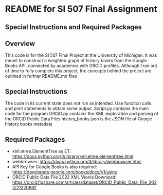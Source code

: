 # README for SI 507 Final Assignment
## Special Instructions and Required Packages

**Overview**
---
This code is for the SI 507 Final Project at the University of Michigan.
It was meant to construct a weighted graph of history books from the Google Books API,
connected by academics with ORCiD profiles. Although I ran out of time to fully complete
this project, the concepts behind the project are outlined in further README.md files 

**Special Instructions**
---
The code in its current state does not run as intended. Use function calls and print statements
to obtain some output.
Script.py contains the main code for the program
ORCiD.py contains the XML exploration and parsing of the ORCiD Public Data Files
history_books.json is the JSON file of Google history books metadata

**Required Packages**
---
* xml.etree.ElementTree as ET: https://docs.python.org/3/library/xml.etree.elementtree.html 
* webbrowser: https://docs.python.org/3/library/webbrowser.html 
* API Key for Google Books is also required: https://developers.google.com/books/docs/v1/using
* ORCiD Public Data FIle 2022 XML Works Download: https://orcid.figshare.com/articles/dataset/ORCID_Public_Data_File_2022/21220892
